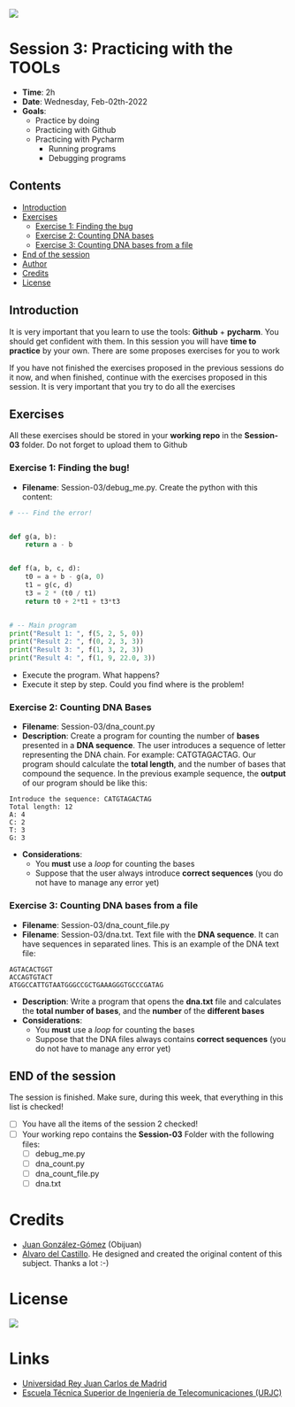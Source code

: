 ![](https://github.com/davidrol6/2021-2022-PNE/raw/master/s3-practicing/Cover/Cover.png)

# Session 3: Practicing with the TOOLs

* **Time**: 2h
* **Date**: Wednesday, Feb-02th-2022
* **Goals**:
  * Practice by doing
  * Practicing with Github
  * Practicing with Pycharm
    * Running programs
    * Debugging programs

## Contents

* [Introduction](#introduction)  
* [Exercises](#exercises)
  * [Exercise 1: Finding the bug](#exercise-1-finding-the-bug)  
  * [Exercise 2: Counting DNA bases](#exercise-2-counting-dna-bases)
  * [Exercise 3: Counting DNA bases from a file](#exercise-3-counting-dna-bases-from-a-file)
* [End of the session](#end-of-the-session)
* [Author](#author)
* [Credits](#credits)
* [License](#license) 

## Introduction

It is very important that you learn to use the tools: **Github** + **pycharm**. You should get confident with them. In this session you will have **time to practice** by your own. There are some proposes exercises for you to work

If you have not finished the exercises proposed in the previous sessions do it now, and when finished, continue with the exercises proposed in this session. It is very important that you try to do all the exercises

## Exercises

All these exercises should be stored in your **working repo** in the **Session-03** folder. Do not forget to upload them to Github


### Exercise 1: Finding the bug!
* **Filename**: Session-03/debug_me.py. Create the python with this content:
```python
# --- Find the error!


def g(a, b):
    return a - b


def f(a, b, c, d):
    t0 = a + b - g(a, 0)
    t1 = g(c, d)
    t3 = 2 * (t0 / t1)
    return t0 + 2*t1 + t3*t3


# -- Main program
print("Result 1: ", f(5, 2, 5, 0))
print("Result 2: ", f(0, 2, 3, 3))
print("Result 3: ", f(1, 3, 2, 3))
print("Result 4: ", f(1, 9, 22.0, 3))
```

* Execute the program. What happens?
* Execute it step by step. Could you find where is the problem!

### Exercise 2: Counting DNA Bases

* **Filename**: Session-03/dna_count.py
* **Description**: Create a program for counting the number of **bases** presented in a **DNA sequence**. The user introduces a sequence of letter representing the DNA chain. For example: CATGTAGACTAG. Our program should calculate the **total length**, and the number of bases that compound the sequence. In the previous example sequence, the **output** of our program should be like this:

```
Introduce the sequence: CATGTAGACTAG
Total length: 12
A: 4
C: 2
T: 3
G: 3
```
* **Considerations**: 
  * You **must** use a *loop* for counting the bases
  * Suppose that the user always introduce **correct sequences** (you do not have to manage any error yet)

### Exercise 3: Counting DNA bases from a file

* **Filename**: Session-03/dna_count_file.py
* **Filename**: Session-03/dna.txt. Text file with the **DNA sequence**. It can have sequences in separated lines. This is an example of the DNA text file: 
```
AGTACACTGGT
ACCAGTGTACT
ATGGCCATTGTAATGGGCCGCTGAAAGGGTGCCCGATAG
```
* **Description**: Write a program that opens the **dna.txt** file and calculates the **total number of bases**, and the **number** of the **different bases**
* **Considerations**: 
  * You **must** use a *loop* for counting the bases
  * Suppose that the DNA files always contains **correct sequences** (you do not have to manage any error yet)

## END of the session

The session is finished. Make sure, during this week, that everything in this list is checked!

* [ ] You have all the items of the session 2 checked!
* [ ] Your working repo contains the **Session-03** Folder with the following files:
  * [ ] debug_me.py
  * [ ] dna_count.py
  * [ ] dna_count_file.py
  * [ ] dna.txt

# Credits
* [Juan González-Gómez](https://github.com/Obijuan) (Obijuan)
* [Alvaro del Castillo](https://github.com/acs). He designed and created the original content of this subject. Thanks a lot :-)

# License

![](https://github.com/Obijuan/digital-electronics-with-open-FPGAs-tutorial/raw/master/wiki/portada/attribution-share-alike-creative-commons-license.png)

# Links

* [Universidad Rey Juan Carlos de Madrid](https://www.urjc.es/)
* [Escuela Técnica Superior de Ingeniería de Telecomunicaciones (URJC)](https://www.urjc.es/universidad/facultades/escuela-tecnica-superior-de-ingenieria-de-las-telecomunicaciones/content/etsit-escuela-tecnica-superior-de-ingenieria-de-telecomunicacion)